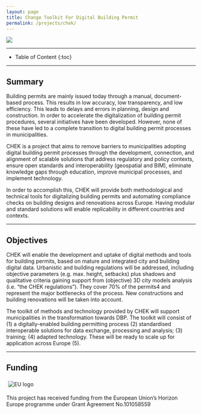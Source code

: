 ```yaml
---
layout: page
title: Change Toolkit For Digital Building Permit
permalink: /projects/chek/
---
```


<div class="row">
  <div class="col-sm-8 col-xs-8"><img class="img-responsive" src="{{ "img/chek_logo.jpg" }}"></div>
</div>

- - -

* Table of Content
{:toc}

- - -
## Summary

Building permits are mainly issued today through a manual, document-based process. This results in low accuracy, low transparency, and low efficiency. This leads to delays and errors in planning, design and construction. In order to accelerate the digitalization of building permit procedures, several initiatives have been developed. However, none of these have led to a complete transition to digital building permit processes in municipalities.

CHEK is a project that aims to remove barriers to municipalities adopting digital building permit processes through the development, connection, and alignment of scalable solutions that address regulatory and policy contexts, ensure open standards and interoperability (geospatial and BIM), eliminate knowledge gaps through education, improve municipal processes, and implement technology.

In order to accomplish this, CHEK will provide both methodological and technical tools for digitalizing building permits and automating compliance checks on building designs and renovations across Europe. Having modular and standard solutions will enable replicability in different countries and contexts.

- - -
## Objectives

CHEK will enable the development and uptake of digital methods and tools for building permits, based on mature and integrated city and building digital data. Urbanistic and building regulations will be addressed, including objective parameters (e.g. max. height, setbacks) plus shadows and qualitative criteria gaining support from (objective) 3D city models analysis (i.e. “the CHEK regulations”).  They cover 70% of the permits4 and represent the major bottlenecks of the process. New constructions and building renovations will be taken into account.

The toolkit of methods and technology provided by CHEK will support municipalities in the transformation towards DBP. The toolkit will consist of (1) a digitally-enabled building permitting process (2) standardised interoperable solutions for data exchange, processing and analysis; (3) training; (4) adapted technology. These will be ready to scale up for application across Europe (5).

- - -
## Funding

<div class="row">
<div style="padding:5px" class="col-md-2 col-sm-2 col-xs-4"><img src="/img/partners/eu.jpg" alt="EU logo" ></div>
</div>

This project has received funding from the European Union’s Horizon Europe programme under Grant Agreement No.101058559